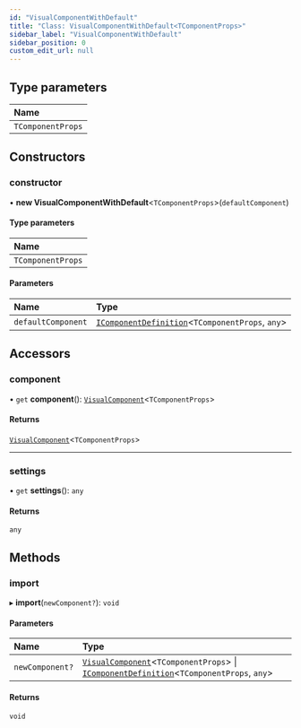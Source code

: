 ```yaml
---
id: "VisualComponentWithDefault"
title: "Class: VisualComponentWithDefault<TComponentProps>"
sidebar_label: "VisualComponentWithDefault"
sidebar_position: 0
custom_edit_url: null
---
```


## Type parameters

| Name |
| :------ |
| `TComponentProps` |

## Constructors

### constructor

• **new VisualComponentWithDefault**<`TComponentProps`\>(`defaultComponent`)

#### Type parameters

| Name |
| :------ |
| `TComponentProps` |

#### Parameters

| Name | Type |
| :------ | :------ |
| `defaultComponent` | [`IComponentDefinition`](../interfaces/IComponentDefinition.md)<`TComponentProps`, `any`\> |

## Accessors

### component

• `get` **component**(): [`VisualComponent`](../#visualcomponent)<`TComponentProps`\>

#### Returns

[`VisualComponent`](../#visualcomponent)<`TComponentProps`\>

___

### settings

• `get` **settings**(): `any`

#### Returns

`any`

## Methods

### import

▸ **import**(`newComponent?`): `void`

#### Parameters

| Name | Type |
| :------ | :------ |
| `newComponent?` | [`VisualComponent`](../#visualcomponent)<`TComponentProps`\> \| [`IComponentDefinition`](../interfaces/IComponentDefinition.md)<`TComponentProps`, `any`\> |

#### Returns

`void`
